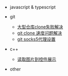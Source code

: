 - javascript & typescript

- git

  - [大型仓库clone失败解决](git/clone-big-rep-fail.md)
  - [git clone 速度问题解决](git/git-clone-speed.md)
  - [git socks5代理设置](git/git-proxy.md)

- c++

  - [读取图片到控件展示](c++/read-img-to-control.md)

- other
